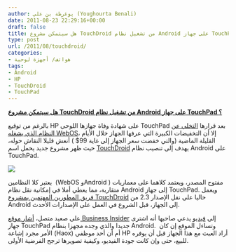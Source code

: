 ```yaml
---
author: يوغرطة بن علي (Youghourta Benali)
date: 2011-08-23 22:29:16+00:00
draft: false
title: هل سيتمكن مشروع TouchDroid من تشغيل نظام Android على جهاز TouchPad ؟
type: post
url: /2011/08/touchdroid/
categories:
- هواتف/ أجهزة لوحية
tags:
- Android
- HP
- TouchDroid
- TouchPad
---
```


[**هل سيتمكن مشروع TouchDroid من تشغيل نظام Android على جهاز TouchPad ؟**](https://www.it-scoop.com/2011/08/touchdroid/)




بالرغم من توقيع HP على شهادة وفاة جهازها اللوحي TouchPad بعد قرارها [التخلي عن النظام الذي يشغله WebOS](https://www.it-scoop.com/2011/08/hp-web-os-autonomy-corporation/)، إلا أن التخفيضات الكبيرة التي عرفها الجهاز خلال الأيام القليلة الماضية (والتي خفضت سعر الجهاز إلى غاية 99$ ) أنعش قليلا النقاش حوله، حيث ظهر مشروع جديد يحمل اسم [TouchDroid](http://rootzwiki.com/showthread.php?t=3327) يهدف إلى تنصيب نظام Android على TouchPad.




[![](https://www.it-scoop.com/wp-content/uploads/2011/08/touchdroid.png)
](https://www.it-scoop.com/2011/08/touchdroid/)




يعتبر كلا النظامين  (WebOS وAndroid ) مفتوح المصدر، ويعتمد كلاهما على معماريات متقاربة، مما يعطي أملا في إمكانية نقل نظام Android إلى جهاز TouchPad. ويعمل [فريق المطورين المهتمين بمشروع TouchDroid](https://twitter.com/#%21/HPTouchDroid) حاليا على نقل الإصدار 2.3 من Android إلى الجهاز، قبل الشروع في العمل على الإصدارات الأحدث.




على صعيد متصل، [أشار موقع Business Insider](http://www.businessinsider.com/android-touchpad-2011-8) إلى [فيديو](http://www.youtube.com/watch?v=DmpmlOpvoC0&feature=player_embedded) يدعي صاحبها أنه اشترى جهاز TouchPad جديدا والذي وجده مجهزا بنظام Android.  وتساءل الموقع إن كان الأمر مجرد إشاعة (Haox) أم أن أحد موظفي HP أراد العبث مع هذا الجهاز قبل أن يوفره للبيع، حتى وإن كانت جودة الفيديو، وكيفية تصويرها ترجح الفرضية الأولى.
